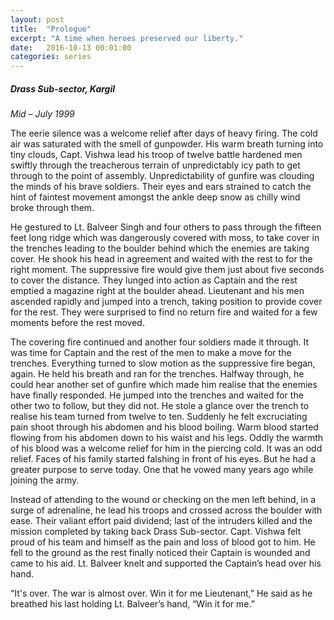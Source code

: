 ```yaml
---
layout: post
title:  "Prologue"
excerpt: "A time when heroes preserved our liberty."
date:   2016-10-13 00:01:00
categories: series
---
```

##### Drass Sub-sector, Kargil
*Mid – July 1999*

The eerie silence was a welcome relief after days of heavy firing. The cold air was saturated with the smell of gunpowder. His warm breath turning into tiny clouds, Capt. Vishwa lead his troop of twelve battle hardened men swiftly through the treacherous terrain of unpredictably icy path to get through to the point of assembly. Unpredictability of gunfire was clouding the minds of his brave soldiers. Their eyes and ears strained to catch the hint of faintest movement amongst the ankle deep snow as chilly wind broke through them.

He gestured to Lt. Balveer Singh and four others to pass through the fifteen feet long ridge which was dangerously covered with moss, to take cover in the trenches leading to the boulder behind which the enemies are taking cover. He shook his head in agreement and waited with the rest to for the right moment. The suppressive fire would give them just about five seconds to cover the distance. They lunged into action as Captain and the rest emptied a magazine right at the boulder ahead. Lieutenant and his men ascended rapidly and jumped into a trench, taking position to provide cover for the rest. They were surprised to find no return fire and waited for a few moments before the rest moved.

The covering fire continued and another four soldiers made it through. It was time for Captain and the rest of the men to make a move for the trenches. Everything turned to slow motion as the suppressive fire began, again. He held his breath and ran for the trenches. Halfway through, he could hear another set of gunfire which made him realise that the enemies have finally responded. He jumped into the trenches and waited for the other two to follow, but they did not. He stole a glance over the trench to realise his team turned from twelve to ten. Suddenly he felt excruciating pain shoot through his abdomen and his blood boiling. Warm blood started flowing from his abdomen down to his waist and his legs. Oddly the warmth of his blood was a welcome relief for him in the piercing cold. It was an odd relief. Faces of his family started falshing in front of his eyes. But he had a greater purpose to serve today. One that he vowed many years ago while joining the army.

Instead of attending to the wound or checking on the men left behind, in a surge of adrenaline, he lead his troops and crossed across the boulder with ease. Their valiant effort paid dividend; last of the intruders killed and the mission completed by taking back Drass Sub-sector. Capt. Vishwa felt proud of his team and himself as the pain and loss of blood got to him. He fell to the ground as the rest finally noticed their Captain is wounded and came to his aid. Lt. Balveer knelt and supported the Captain’s head over his hand.

“It's over. The war is almost over. Win it for me Lieutenant,” He said as he breathed his last holding Lt. Balveer’s hand, “Win it for me.”
